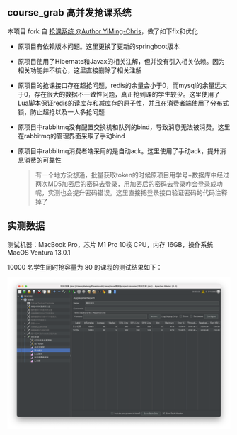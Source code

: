 ## course_grab 高并发抢课系统

本项目 fork 自 [抢课系统 @Author YiMing-Chris](https://github.com/YiMing-Chris/project)，做了如下fix和优化

- 原项目有依赖版本问题。这里更换了更新的springboot版本

- 原项目使用了Hibernate和Javax的相关注解，但并没有引入相关依赖。因为相关功能并不核心，这里直接删除了相关注解

- 原项目的抢课接口存在超抢问题，redis的余量会小于0，而mysql的余量远大于0，存在很大的数据不一致性问题，真正抢到课的学生较少。这里使用了Lua脚本保证redis的读库存和减库存的原子性，并且在消费者端使用了分布式锁，防止超抢以及一人多抢问题

- 原项目中rabbitmq没有配置交换机和队列的bind，导致消息无法被消费。这里在rabbitmq的管理界面采取了手动bind

- 原项目中rabbitmq消费者端采用的是自动ack。这里使用了手动ack，提升消息消费的可靠性

  > 有一个地方没想通，批量获取token的时候原项目用学号+数据库中经过两次MD5加密后的密码去登录，用加密后的密码去登录咋会登录成功呢，实测也会提升密码错误。这里直接把登录接口验证密码的代码注释掉了

## 实测数据

测试机器：MacBook Pro，芯片 M1 Pro 10核 CPU，内存 16GB，操作系统 MacOS Ventura 13.0.1

10000 名学生同时抢容量为 80 的课程的测试结果如下：

![2273447026857f012fb522e9b644cc31](result_JVMcache.png)